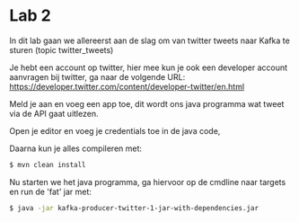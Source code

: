 # Lab 2

In dit lab gaan we allereerst aan de slag om van twitter tweets naar Kafka te sturen (topic twitter_tweets)

Je hebt een account op twitter, hier mee kun je ook een developer account aanvragen bij twitter, ga naar de volgende URL: https://developer.twitter.com/content/developer-twitter/en.html

Meld je aan en voeg een app toe, dit wordt ons java programma wat tweet via de API gaat uitlezen.

Open je editor en voeg je credentials toe in de java code,

Daarna kun je alles compileren met:
```sh
$ mvn clean install
```
Nu starten we het java programma, ga hiervoor op de cmdline naar targets en run de 'fat' jar met:

```sh
$ java -jar kafka-producer-twitter-1-jar-with-dependencies.jar
```
